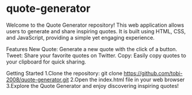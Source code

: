# quote-generator
Welcome to the Quote Generator repository! This web application allows users to generate and share inspiring quotes. It is built using HTML, CSS, and JavaScript, providing a simple yet engaging experience.

Features
New Quote: Generate a new quote with the click of a button.
Tweet: Share your favorite quotes on Twitter.
Copy: Easily copy quotes to your clipboard for quick sharing.

Getting Started
1.Clone the repository:
git clone https://github.com/tobi-2008/quote-generator.git
2.Open the index.html file in your web browser
3.Explore the Quote Generator and enjoy discovering inspiring quotes!
